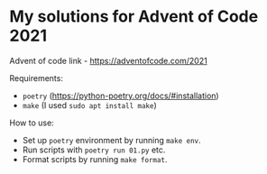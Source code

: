 # My solutions for Advent of Code 2021

Advent of code link - https://adventofcode.com/2021

Requirements:
* `poetry` (https://python-poetry.org/docs/#installation)
* `make` (I used `sudo apt install make`)

How to use:
* Set up `poetry` environment by running `make env`.
* Run scripts with `poetry run 01.py` etc.
* Format scripts by running `make format`.
